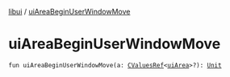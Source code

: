 [libui](index.md) / [uiAreaBeginUserWindowMove](./ui-area-begin-user-window-move.md)

# uiAreaBeginUserWindowMove

`fun uiAreaBeginUserWindowMove(a: `[`CValuesRef`](../kotlinx.cinterop/-c-values-ref/index.md)`<`[`uiArea`](ui-area.md)`>?): `[`Unit`](https://kotlinlang.org/api/latest/jvm/stdlib/kotlin/-unit/index.html)